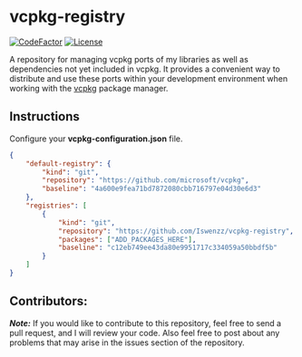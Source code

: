# vcpkg-registry
[![CodeFactor](https://img.shields.io/codefactor/grade/github/Iswenzz/vcpkg-registry?label=codefactor&logo=codefactor)](https://www.codefactor.io/repository/github/iswenzz/vcpkg-registry)
[![License](https://img.shields.io/github/license/Iswenzz/vcpkg-registry?color=blue&logo=gitbook&logoColor=white)](https://github.com/Iswenzz/vcpkg-registry/blob/master/LICENSE)

A repository for managing vcpkg ports of my libraries as well as dependencies not yet included in vcpkg. It provides a convenient way to distribute and use these ports within your development environment when working with the [vcpkg](https://github.com/microsoft/vcpkg) package manager.

## Instructions
Configure your **vcpkg-configuration.json** file.

```json
{
    "default-registry": {
        "kind": "git",
        "repository": "https://github.com/microsoft/vcpkg",
        "baseline": "4a600e9fea71bd7872080cbb716797e04d30e6d3"
    },
    "registries": [
        {
            "kind": "git",
            "repository": "https://github.com/Iswenzz/vcpkg-registry",
            "packages": ["ADD_PACKAGES_HERE"],
            "baseline": "c12eb749ee43da80e9951717c334059a50bbdf5b"
        }
    ]
}
```

## Contributors:
***Note:*** If you would like to contribute to this repository, feel free to send a pull request, and I will review your code.
Also feel free to post about any problems that may arise in the issues section of the repository.
